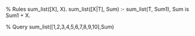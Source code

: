 % Rules
sum_list([X], X).
sum_list([X|T], Sum) :-
sum_list(T, Sum1),
Sum is Sum1 + X.

% Query
sum_list([1,2,3,4,5,6,7,8,9,10],Sum)
